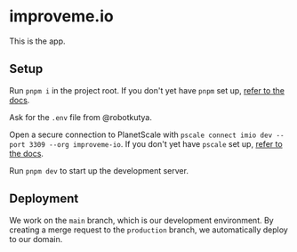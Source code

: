 # improveme.io

This is the app.

## Setup

Run `pnpm i` in the project root. If you don't yet have `pnpm` set up, [refer to the docs](https://pnpm.io/installation#using-homebrew).

Ask for the `.env` file from @robotkutya.

Open a secure connection to PlanetScale with `pscale connect imio dev --port 3309 --org improveme-io`. If you don't yet have `pscale` set up, [refer to the docs](https://github.com/planetscale/cli#installation).

Run `pnpm dev` to start up the development server.

## Deployment

We work on the `main` branch, which is our development environment. By creating a merge request to the `production` branch, we automatically deploy to our domain.
